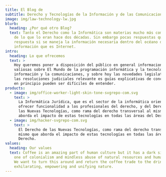 ```yaml
---
title: El Blog de
subtitle: Derecho y Tecnologías de la Información y de las Comunicaciones
image: img/law-technology-lw.jpg
blurb:
  heading: ¿Por qué otro Blog?
  text: Tanto el Derecho como la Informática son materias mucho más complejas hoy
    de lo que lo eran hace dos décadas. Sin embargo pocas respuestas quedan sin
    respuesta si se maneja la información necesaria dentro del océano de
    información que es Internet.
intro:
  heading: Lo que ofrecemos
  text: >
    Hoy queremos poner a disposición del público en general informaciones
    valiosas sobre El Mundo de la programación informática y la tecnología de la
    información y la comunicaciones, y sobre hoy las novedades legislativas, hoy
    las resoluciones judiciales relevante es guías explicativas de conceptos que
    en principio pueden ser difíciles de entender.
products:
  - image: img/office-worker-light-skin-tone-svgrepo-com.svg
    text: >
      La Informática Jurídica, que es el sector de la informática orientado a
      ofrecer funcionalidad a los profesionales del derecho, y del Derecho de
      las Nuevas Tecnologías, como rama del derecho transversal al mismo que
      aborda el impacto de estas tecnologías en todas las áreas del Derecho.
  - image: img/hacker-svgrepo-com.svg
    text: >
      El Derecho de las Nuevas Tecnologías, como rama del derecho transversal al
      mismo que aborda el impacto de estas tecnologías en todas las áreas del
      Derecho.
values:
  heading: Our values
  text: Coffee is an amazing part of human culture but it has a dark side too –
    one of colonialism and mindless abuse of natural resources and human lives.
    We want to turn this around and return the coffee trade to the drink’s
    exhilarating, empowering and unifying nature.
---
```

